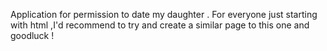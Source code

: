 Application for permission to date my daughter .
For everyone just starting with html ,I'd recommend to try and create a similar page to this one  and goodluck !
